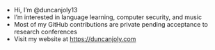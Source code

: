 - Hi, I’m @duncanjoly13
- I’m interested in language learning, computer security, and music
- Most of my GitHub contributions are private pending acceptance to research conferences
- Visit my website at https://duncanjoly.com

<!---
duncanjoly13/duncanjoly13 is a ✨ special ✨ repository because its `README.md` (this file) appears on your GitHub profile.
You can click the Preview link to take a look at your changes.
--->

